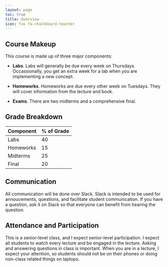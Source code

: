 ```yaml
---
layout: page
toc: true
title: Overview
icon: fas fa-chalkboard-teacher
---
```


## Course Makeup

This course is made up of three major components:

- **Labs**. Labs will generally be due every week on Thursdays. Occassionally, you get an extra week for a lab when you are implementing a new concept.

- **Homeworks**. Homeworks are due every other week on Tuesdays. They will cover information from the lecture and book.

- **Exams**. There are two midterms and a comprehensive final.

 

## Grade Breakdown

| Component | % of Grade |
| --------- | ---------- |
| Labs      | 40         |
| Homeworks | 15         |
| Midterms  | 25         |
| Final     | 20         |


## Communication

All communication will be done over Slack. Slack is intended to be used for annoucements, questions, and facilitate student communication. If you have a question, ask it on Slack so that everyone can benefit from hearing the question. 

## Attendance and Participation

This is a senior-level class, and I expect senior-level participation. I expect all students to watch every lecture and be engaged in the lecture. Asking and answering questions in class is important. When you are in a lecture, I expect your attention, so students should not be on their phones or doing non-class related things on laptops.